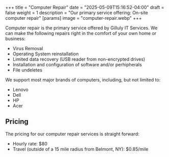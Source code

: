 +++
title = "Computer Repair"
date = "2025-05-09T15:16:52-04:00"
draft = false
weight = 1
description = "Our primary service offering: On-site computer repair"
[params]
image = "computer-repair.webp"
+++

Computer repair is the primary service offered by Gilluly IT Services. We can make the following repairs right in the comfort of your own home or business:

- Virus Removal
- Operating System reinstallation
- Limited data recovery (USB reader from non-encrypted drives)
- Installation and configuration of software and/or perhipherals
- File undeletes

We support most major brands of computers, including, but not limited to:

- Lenovo
- Dell
- HP
- Acer

## Pricing

The pricing for our computer repair services is straight forward:

- Hourly rate: $80
- Travel (outside of a 15 mile radius from Belmont, NY): $0.85/mile